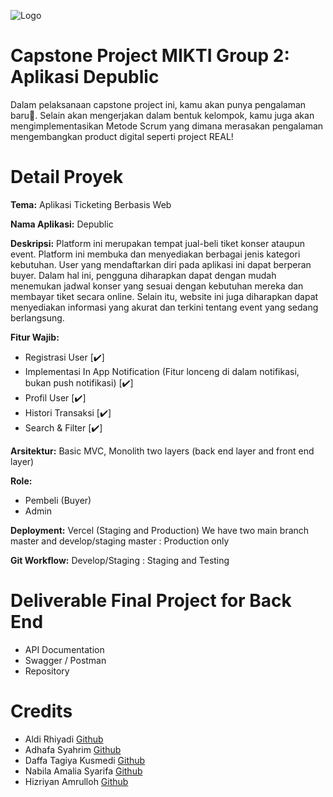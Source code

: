 
![Logo](https://yt3.googleusercontent.com/jDWEWvp_TO-Nnkow5uJYHQ03vAFVQ20K-WQ8nPOkgIr6aVBdLZB6DRJX0Xlip2hjp1HahjMZbw=s900-c-k-c0x00ffffff-no-rj)


# Capstone Project MIKTI Group 2: Aplikasi Depublic
Dalam pelaksanaan capstone project ini, kamu akan punya pengalaman baru🤩. Selain akan mengerjakan dalam bentuk kelompok, kamu juga akan mengimplementasikan Metode Scrum yang dimana merasakan pengalaman mengembangkan product digital seperti project REAL!
# Detail Proyek
**Tema:** Aplikasi Ticketing Berbasis Web

**Nama Aplikasi:** Depublic

**Deskripsi:** Platform ini merupakan tempat jual-beli tiket konser ataupun event. Platform ini membuka dan menyediakan berbagai jenis kategori kebutuhan. User yang mendaftarkan diri pada aplikasi ini dapat berperan buyer. Dalam hal ini, pengguna diharapkan dapat dengan mudah menemukan jadwal konser yang sesuai dengan kebutuhan mereka dan membayar tiket secara online. Selain itu, website ini juga diharapkan dapat menyediakan informasi yang akurat dan terkini tentang event yang sedang berlangsung.

**Fitur Wajib:** 
- Registrasi User [✔️]
- Implementasi In App Notification (Fitur lonceng di dalam notifikasi, bukan push notifikasi) [✔️]
- Profil User [✔️]
- Histori Transaksi [✔️]
- Search & Filter [✔️]

**Arsitektur:**
Basic MVC, Monolith two layers (back end layer and front end layer)

**Role:**
- Pembeli (Buyer)
- Admin

**Deployment:**
Vercel  (Staging and Production)
We have two main branch master and develop/staging
master : Production only

**Git Workflow:**
Develop/Staging : Staging and Testing

# Deliverable Final Project for Back End
- API Documentation
- Swagger / Postman
- Repository

# Credits
- Aldi Rhiyadi [Github](https://github.com/Wazven)
- Adhafa Syahrim [Github](https://github.com/Adhafa-Syahrim)
- Daffa Tagiya Kusmedi [Github](https://github.com/daffaTagiya)
- Nabila Amalia Syarifa [Github](https://github.com/amalmol)
- Hizriyan Amrulloh [Github](https://github.com/nlyhrlmrzh)




